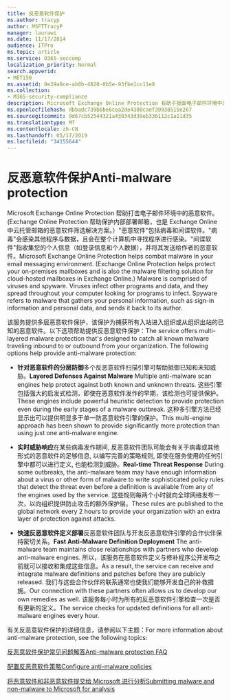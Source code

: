 ```yaml
---
title: 反恶意软件保护
ms.author: tracyp
author: MSFTTracyP
manager: laurawi
ms.date: 11/17/2014
audience: ITPro
ms.topic: article
ms.service: O365-seccomp
localization_priority: Normal
search.appverid:
- MET150
ms.assetid: 0e39a0ce-ab8b-4820-8b5e-93fbe1cc11e8
ms.collection:
- M365-security-compliance
description: Microsoft Exchange Online Protection 有助于抵御电子邮件环境中的恶意软件。 "恶意软件"包括病毒和间谍软件。 "病毒"会感染其他程序与数据，且会在整个计算机中寻找程序进行感染。 间谍软件指收集您的个人信息（如登录信息和个人数据），并将其发送给作者的恶意软件。
ms.openlocfilehash: dbbadc739b6be6cea2de4380caef39938515e267
ms.sourcegitcommit: 9d67cb52544321a430343d39eb336112c1a11d35
ms.translationtype: MT
ms.contentlocale: zh-CN
ms.lasthandoff: 05/17/2019
ms.locfileid: "34155644"
---
```

# <a name="anti-malware-protection"></a><span data-ttu-id="62d16-106">反恶意软件保护</span><span class="sxs-lookup"><span data-stu-id="62d16-106">Anti-malware protection</span></span>

<span data-ttu-id="62d16-p102">Microsoft Exchange Online Protection 帮助打击电子邮件环境中的恶意软件。(Exchange Online Protection 帮助保护内部部署邮箱，也是 Exchange Online 中云托管邮箱的恶意软件筛选解决方案。）"恶意软件"包括病毒和间谍软件。"病毒"会感染其他程序与数据，且会在整个计算机中寻找程序进行感染。"间谍软件"指收集您的个人信息（如登录信息和个人数据），并将其发送给作者的恶意软件。</span><span class="sxs-lookup"><span data-stu-id="62d16-p102">Microsoft Exchange Online Protection helps combat malware in your email messaging environment. (Exchange Online Protection helps protect your on-premises mailboxes and is also the malware filtering solution for cloud-hosted mailboxes in Exchange Online.) Malware is comprised of viruses and spyware. Viruses infect other programs and data, and they spread throughout your computer looking for programs to infect. Spyware refers to malware that gathers your personal information, such as sign-in information and personal data, and sends it back to its author.</span></span> 
  
<span data-ttu-id="62d16-p103">该服务提供多层恶意软件保护，该保护为捕获所有入站进入组织或从组织出站的已知的恶意软件。以下选项帮助提供反恶意软件保护：</span><span class="sxs-lookup"><span data-stu-id="62d16-p103">The service offers multi-layered malware protection that's designed to catch all known malware traveling inbound to or outbound from your organization. The following options help provide anti-malware protection:</span></span>
  
- <span data-ttu-id="62d16-113">**针对恶意软件的分层防御**多个反恶意软件扫描引擎可帮助抵御已知和未知威胁。</span><span class="sxs-lookup"><span data-stu-id="62d16-113">**Layered Defenses Against Malware** Multiple anti-malware scan engines help protect against both known and unknown threats.</span></span> <span data-ttu-id="62d16-114">这些引擎包括强大的启发式检测，即使在恶意软件发作的早期，该检测也可提供保护。</span><span class="sxs-lookup"><span data-stu-id="62d16-114">These engines include powerful heuristic detection to provide protection even during the early stages of a malware outbreak.</span></span> <span data-ttu-id="62d16-115">这种多引擎方法已经显示出可以提供明显多于单一防恶意软件引擎的保护。</span><span class="sxs-lookup"><span data-stu-id="62d16-115">This multi-engine approach has been shown to provide significantly more protection than using just one anti-malware engine.</span></span> 
    
- <span data-ttu-id="62d16-116">**实时威胁响应**在某些病毒发作期间, 反恶意软件团队可能会有关于病毒或其他形式的恶意软件的足够信息, 以编写完善的策略规则, 即使在服务使用的任何引擎中都可以进行定义, 也能检测到威胁。</span><span class="sxs-lookup"><span data-stu-id="62d16-116">**Real-time Threat Response** During some outbreaks, the anti-malware team may have enough information about a virus or other form of malware to write sophisticated policy rules that detect the threat even before a definition is available from any of the engines used by the service.</span></span> <span data-ttu-id="62d16-117">这些规则每两个小时就向全球网络发布一次，以向组织提供防止攻击的额外保护层。</span><span class="sxs-lookup"><span data-stu-id="62d16-117">These rules are published to the global network every 2 hours to provide your organization with an extra layer of protection against attacks.</span></span> 
    
- <span data-ttu-id="62d16-118">**快速反恶意软件定义部署**反恶意软件团队与开发反恶意软件引擎的合作伙伴保持密切关系。</span><span class="sxs-lookup"><span data-stu-id="62d16-118">**Fast Anti-Malware Definition Deployment** The anti-malware team maintains close relationships with partners who develop anti-malware engines.</span></span> <span data-ttu-id="62d16-119">所以，该服务在恶意软件定义与修补程序公开发布之前就可以接收和集成这些信息。</span><span class="sxs-lookup"><span data-stu-id="62d16-119">As a result, the service can receive and integrate malware definitions and patches before they are publicly released.</span></span> <span data-ttu-id="62d16-120">我们与这些合作伙伴的联系通常也使我们能够开发自己的补救措施。</span><span class="sxs-lookup"><span data-stu-id="62d16-120">Our connection with these partners often allows us to develop our own remedies as well.</span></span> <span data-ttu-id="62d16-121">该服务每小时为所有的反恶意软件引擎检查一次是否有更新的定义。</span><span class="sxs-lookup"><span data-stu-id="62d16-121">The service checks for updated definitions for all anti-malware engines every hour.</span></span> 
    
<span data-ttu-id="62d16-122">有关反恶意软件保护的详细信息，请参阅以下主题：</span><span class="sxs-lookup"><span data-stu-id="62d16-122">For more information about anti-malware protection, see the following topics:</span></span> 
  
[<span data-ttu-id="62d16-123">反恶意软件保护常见问题解答</span><span class="sxs-lookup"><span data-stu-id="62d16-123">Anti-malware protection FAQ </span></span>](anti-malware-protection-faq-eop.md)
  
[<span data-ttu-id="62d16-124">配置反恶意软件策略</span><span class="sxs-lookup"><span data-stu-id="62d16-124">Configure anti-malware policies</span></span>](configure-anti-malware-policies.md)
  
[<span data-ttu-id="62d16-125">将恶意软件和非恶意软件提交给 Microsoft 进行分析</span><span class="sxs-lookup"><span data-stu-id="62d16-125">Submitting malware and non-malware to Microsoft for analysis</span></span>](submitting-malware-and-non-malware-to-microsoft-for-analysis.md)
  

